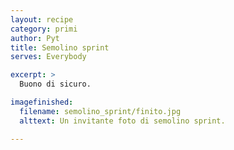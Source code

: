 ```yaml
---
layout: recipe
category: primi
author: Pyt
title: Semolino sprint
serves: Everybody

excerpt: >
  Buono di sicuro.

imagefinished:
  filename: semolino_sprint/finito.jpg
  alttext: Un invitante foto di semolino sprint.

---
```

